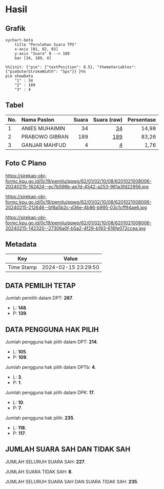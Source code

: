 # Hasil

## Grafik

```mermaid
xychart-beta
    title "Perolehan Suara TPS"
    x-axis [01, 02, 03]
    y-axis "Suara" 0 --> 189
    bar [34, 189, 4]
```

```mermaid
%%{init: {"pie": {"textPosition": 0.5}, "themeVariables": {"pieOuterStrokeWidth": "5px"}} }%%
pie showData
    "1" : 34
    "2" : 189
    "3" : 4
```

## Tabel

| No. | Nama Paslon    | Suara | Suara (raw) | Persentase |
|:--- |:-------------- | -----:| -----------:| ----------:|
| 1   | ANIES MUHAIMIN | 34    | [34][p-1]   | 14,98      |
| 2   | PRABOWO GIBRAN | 189   | [189][p-2]  | 83,26      |
| 3   | GANJAR MAHFUD  | 4     | [4][p-3]    | 1,76       |


[p-1]: https://github.com/gigit-pemilu/pemilu-2024-62-kalimantan-tengah/blob/main/pilpres/hitung-suara/sub/62-kalimantan-tengah/sub/01-kotawaringin-barat/sub/02-arut-selatan/sub/1008-raja-seberang/sub/006-tps/sub/paslon-1.txt
[p-2]: https://github.com/gigit-pemilu/pemilu-2024-62-kalimantan-tengah/blob/main/pilpres/hitung-suara/sub/62-kalimantan-tengah/sub/01-kotawaringin-barat/sub/02-arut-selatan/sub/1008-raja-seberang/sub/006-tps/sub/paslon-2.txt
[p-3]: https://github.com/gigit-pemilu/pemilu-2024-62-kalimantan-tengah/blob/main/pilpres/hitung-suara/sub/62-kalimantan-tengah/sub/01-kotawaringin-barat/sub/02-arut-selatan/sub/1008-raja-seberang/sub/006-tps/sub/paslon-3.txt

## Foto C Plano

https://sirekap-obj-formc.kpu.go.id/0c19/pemilu/ppwp/62/01/02/10/08/6201021008006-20240215-162424--ec7b596b-ae7d-4542-a253-961a3fd22956.jpg

https://sirekap-obj-formc.kpu.go.id/0c19/pemilu/ppwp/62/01/02/10/08/6201021008006-20240215-212646--bf8a5b2c-d36e-4b86-b995-03c1cff94ae6.jpg

https://sirekap-obj-formc.kpu.go.id/0c19/pemilu/ppwp/62/01/02/10/08/6201021008006-20240215-142320--27306a0f-b5a2-4f29-b193-616fe072ccea.jpg


## Metadata

| Key        | Value               |
| ---------- | ------------------- |
| Time Stamp | 2024-02-15 23:29:50 |


## DATA PEMILIH TETAP

Jumlah pemilih dalam DPT: **287**.
 * L: **148**.
 * P: **139**.

## DATA PENGGUNA HAK PILIH

Jumlah pengguna hak pilih dalam DPT: **214**.
 * L: **105**.
 * P: **109**.

Jumlah pengguna hak pilih dalam DPTb: **4**.
 * L: **3**.
 * P: **1**.

Jumlah pengguna hak pilih dalam DPK: **17**.
 * L: **10**.
 * P: **7**.

Jumlah pengguna hak pilih: **235**.
 * L: **118**.
 * P: **117**.

## JUMLAH SUARA SAH DAN TIDAK SAH

JUMLAH SELURUH SUARA SAH: **227**.

JUMLAH SUARA TIDAK SAH: **8**.

JUMLAH SELURUH SUARA SAH DAN SUARA TIDAK SAH: **235**.



